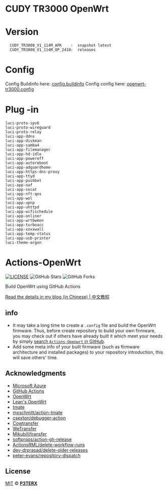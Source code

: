 # CUDY TR3000 OpenWrt

# Version 
```text
  CUDY_TR3000_V1_114M_APK    :  snapshot latest
  CUDY_TR3000_V1_114M_OP_2410:  releases
```

# Config
Config Buildinfo here: [config.buildinfo](https://github.com/nova-boop/cudy_tr3000/releases/download/CUDY_TR3000_V1_114M_APK/config.buildinfo)
Config config here: [openwrt-tr3000.config](https://raw.githubusercontent.com/nova-boop/cudy_tr3000/refs/heads/main/OpenWrt-OPKG-TR3000.config)

# Plug -in
```text
luci-proto-ipv6
luci-proto-wireguard
luci-proto-relay
luci-app-ddns
luci-app-diskman
luci-app-samba4
luci-app-filemanager
luci-app-hd-idle
luci-app-poweroff
luci-app-autoreboot
luci-app-adguardhome
luci-app-https-dns-proxy
luci-app-ttyd
luci-app-pushbot
luci-app-oaf
luci-app-socat
luci-app-nft-qos
luci-app-wol
luci-app-upnp
luci-app-uhttpd
luci-app-wifischedule
luci-app-onliner
luci-app-wrtbwmon
luci-app-turboacc
luci-app-xxxxwall
luci-app-temp-status
luci-app-usb-printer
luci-theme-argon
```

# Actions-OpenWrt

[![LICENSE](https://img.shields.io/github/license/mashape/apistatus.svg?style=flat-square&label=LICENSE)](https://github.com/Qs315490/RedMi-AC2100-OpenWrt/blob/master/LICENSE)
![GitHub Stars](https://img.shields.io/github/stars/Qs315490/RedMi-AC2100-OpenWrt.svg?style=flat-square&label=Stars&logo=github)
![GitHub Forks](https://img.shields.io/github/forks/Qs315490/RedMi-AC2100-OpenWrt.svg?style=flat-square&label=Forks&logo=github)

Build OpenWrt using GitHub Actions

[Read the details in my blog (in Chinese) | 中文教程](https://p3terx.com/archives/build-openwrt-with-github-actions.html)


## info

- It may take a long time to create a `.config` file and build the OpenWrt firmware. Thus, before create repository to build your own firmware, you may check out if others have already built it which meet your needs by simply [search `Actions-Openwrt` in GitHub](https://github.com/search?q=Actions-openwrt).
- Add some meta info of your built firmware (such as firmware architecture and installed packages) to your repository introduction, this will save others' time.

## Acknowledgments

- [Microsoft Azure](https://azure.microsoft.com)
- [GitHub Actions](https://github.com/features/actions)
- [OpenWrt](https://github.com/openwrt/openwrt)
- [Lean's OpenWrt](https://github.com/coolsnowwolf/lede)
- [tmate](https://github.com/tmate-io/tmate)
- [mxschmitt/action-tmate](https://github.com/mxschmitt/action-tmate)
- [csexton/debugger-action](https://github.com/csexton/debugger-action)
- [Cowtransfer](https://cowtransfer.com)
- [WeTransfer](https://wetransfer.com/)
- [Mikubill/transfer](https://github.com/Mikubill/transfer)
- [softprops/action-gh-release](https://github.com/softprops/action-gh-release)
- [ActionsRML/delete-workflow-runs](https://github.com/ActionsRML/delete-workflow-runs)
- [dev-drprasad/delete-older-releases](https://github.com/dev-drprasad/delete-older-releases)
- [peter-evans/repository-dispatch](https://github.com/peter-evans/repository-dispatch)

## License

[MIT](https://github.com/Qs315490/RedMi-AC2100-OpenWrt/blob/main/LICENSE) © [**P3TERX**](https://p3terx.com)
